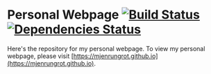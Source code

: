 # Personal Webpage [![Build Status](https://travis-ci.org/mjenrungrot/mjenrungrot.github.io.svg?branch=source)](https://travis-ci.org/mjenrungrot/mjenrungrot.github.io) [![Dependencies Status](https://david-dm.org/mjenrungrot/mjenrungrot.github.io/status.svg?path=mjenrungrot.github.io)](https://david-dm.org/mjenrungrot/mjenrungrot.github.io?path=mjenrungrot.github.io)

Here's the repository for my personal webpage. To view my personal webpage, please visit 
[https://mjenrungrot.github.io](https://mjenrungrot.github.io).
